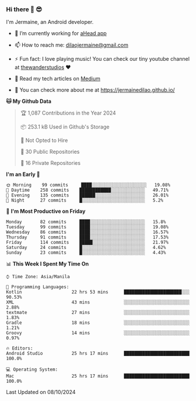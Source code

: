 ### Hi there 👋 😎
I'm Jermaine, an Android developer.

- 🔭 I’m currently working for [aHead app](https://www.ahead-app.com/)

- 📫 How to reach me: dilaojermaine@gmail.com

- ⚡ Fun fact: I love playing music! You can check our tiny youtube channel at [thewanderstudios](https://www.youtube.com/thewanderstudios) ♥️

- 📖 Read my tech articles on [Medium](https://jermainedilao.medium.com/)

- 👀 You can check more about me at https://jermainedilao.github.io/

<!--
**jermainedilao/jermainedilao** is a ✨ _special_ ✨ repository because its `README.md` (this file) appears on your GitHub profile.

Here are some ideas to get you started:

- 🔭 I’m currently working on ...
- 🌱 I’m currently learning ...
- 👯 I’m looking to collaborate on ...
- 🤔 I’m looking for help with ...
- 💬 Ask me about ...
- 📫 How to reach me: ...
- 😄 Pronouns: ...
- ⚡ Fun fact: ...
-->

<!--START_SECTION:waka-->
**🐱 My Github Data** 

> 🏆 1,087 Contributions in the Year 2024
 > 
> 📦 253.1 kB Used in Github's Storage 
 > 
> 🚫 Not Opted to Hire
 > 
> 📜 30 Public Repositories 
 > 
> 🔑 16 Private Repositories  
 > 
**I'm an Early 🐤** 

```text
🌞 Morning    99 commits     ████░░░░░░░░░░░░░░░░░░░░░   19.08% 
🌆 Daytime    258 commits    ████████████░░░░░░░░░░░░░   49.71% 
🌃 Evening    135 commits    ██████░░░░░░░░░░░░░░░░░░░   26.01% 
🌙 Night      27 commits     █░░░░░░░░░░░░░░░░░░░░░░░░   5.2%

```
📅 **I'm Most Productive on Friday** 

```text
Monday       82 commits     ████░░░░░░░░░░░░░░░░░░░░░   15.8% 
Tuesday      99 commits     ████░░░░░░░░░░░░░░░░░░░░░   19.08% 
Wednesday    86 commits     ████░░░░░░░░░░░░░░░░░░░░░   16.57% 
Thursday     91 commits     ████░░░░░░░░░░░░░░░░░░░░░   17.53% 
Friday       114 commits    █████░░░░░░░░░░░░░░░░░░░░   21.97% 
Saturday     24 commits     █░░░░░░░░░░░░░░░░░░░░░░░░   4.62% 
Sunday       23 commits     █░░░░░░░░░░░░░░░░░░░░░░░░   4.43%

```


📊 **This Week I Spent My Time On** 

```text
⌚︎ Time Zone: Asia/Manila

💬 Programming Languages: 
Kotlin                   22 hrs 53 mins      ██████████████████████░░░   90.53% 
XML                      43 mins             ░░░░░░░░░░░░░░░░░░░░░░░░░   2.88% 
textmate                 27 mins             ░░░░░░░░░░░░░░░░░░░░░░░░░   1.83% 
Gradle                   18 mins             ░░░░░░░░░░░░░░░░░░░░░░░░░   1.21% 
Groovy                   14 mins             ░░░░░░░░░░░░░░░░░░░░░░░░░   0.97%

🔥 Editors: 
Android Studio           25 hrs 17 mins      █████████████████████████   100.0%

💻 Operating System: 
Mac                      25 hrs 17 mins      █████████████████████████   100.0%

```


 Last Updated on 08/10/2024
<!--END_SECTION:waka-->
